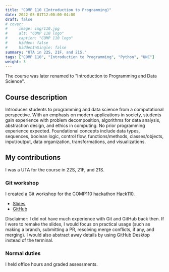 ```yaml
---
title: "COMP 110 (Introduction to Programming)"
date: 2022-05-01T12:00:00-04:00
draft: false
# cover:
#     image: img/110.jpg
#     alt: "COMP 110 logo"
#     caption: "COMP 110 logo"
#     hidden: false
#     hiddenInSingle: false
summary: "UTA in 22S, 21F, and 21S."
tags: ["COMP 110", "Introduction to Programming", "Python", "UNC"]
weight: 3
---
```


The course was later renamed to "Introduction to Programming and Data Science".

## Course description

Introduces students to programming and data science from a computational perspective. With an emphasis on modern applications in society, students gain experience with problem decomposition, algorithms for data analysis, abstraction design, and ethics in computing. No prior programming experience expected. Foundational concepts include data types, sequences, boolean logic, control flow, functions/methods, classes/objects, input/output, data organization, transformations, and visualizations.

## My contributions

I was a UTA for the course in 22S, 21F, and 21S.

### Git workshop

I created a Git workshop for the COMP110 hackathon Hack110.

* [Slides](https://docs.google.com/presentation/d/1EHSeRvvkmLQSM9iJL0GyXE-p_i4bnn7eMuCr-YWPQ_A/edit#slide=id.g121efeeb097_0_0)
* [GitHub](https://github.com/comp110git/git-workshop)

Disclaimer: I did not have much experience with Git and GitHub back then. If I were to remake the slides, I would focus on practical usage (such as making a branch, submitting a PR, resolving merge conflicts, if any, and merging). I would also abstract away details by using GitHub Desktop instead of the terminal.

### Normal duties

I held office hours and graded assessments.
